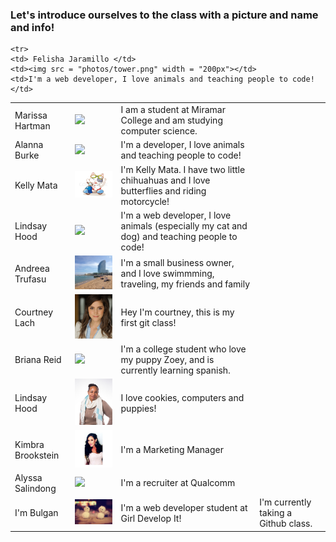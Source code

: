 <h3> Let's introduce ourselves to the class with a picture and name and info!</h3>

<table>


  <tr>
    <td> Marissa Hartman</td>
    <td><img src = "flower.jpg" width = "200px"></td>
    <td>I am a student at Miramar College and am studying computer science.</td>
  </tr>
  <tr>
    <td> Alanna Burke</td>
    <td><img src = "alanna-burke-headshot-med.png" width = "200px"></td>
    <td>I'm a developer, I love animals and teaching people to code!</td>

  </tr>
  <tr>
    <td> Kelly Mata</td>
    <td><img src = "photos/moto.jpg" width = "200px"></td>
    <td>I'm Kelly Mata. I have two little chihuahuas and I love butterflies and riding motorcycle!</td>
  </tr>

  <tr>
    <td>Lindsay Hood</td>
    <td><img src = "photos/alanna-burke-headshot-med.png" width = "200px"></td>
    <td>I'm a web developer, I love animals (especially my cat and dog) and teaching people to code!</td>
  </tr>

<tr>
    <td> Andreea Trufasu</td>
    <td><img src = "photos/barcelona_beach.jpg" width = "200px"></td>
    <td>I'm a small business owner, and I love swimmming, traveling, my friends and family</td>
  </tr>
  <tr>
    <td> Courtney Lach</td>
    <td><img src = "photos/courtney.jpg" width = "200px"></td>
    <td>Hey I'm courtney, this is my first git class!</td>

<tr>
    <td> Briana Reid</td>
    <td><img src = "12038643_440128786179893_2069974111594427203_o.jpg" width = "200px"></td>
    <td>I'm a college student who love my puppy Zoey, and is currently learning spanish. </td>
  </tr>

<tr>
  <td>Lindsay Hood</td>
    <td><img src="photos/LindsayProfilePic2.jpg" width = "200px"></td>
    <td>I love cookies, computers and puppies!</td>
  </tr>

  <tr>
    <td> Kimbra Brookstein</td>
    <td><img src = "photos/pic.jpg" width = "200px"></td>
    <td>I'm a Marketing Manager</td>

  </tr>

    <tr>
    <td> Felisha Jaramillo </td>
    <td><img src = "photos/tower.png" width = "200px"></td>
    <td>I'm a web developer, I love animals and teaching people to code!</td>

  </tr>

  <tr>
    <td> Alyssa Salindong</td>
    <td><img src = "Images/alyssa.jpg" width = "200px"></td>
    <td>I'm a recruiter at Qualcomm</td>
  </tr>

<tr>
    <td> I'm Bulgan </td>
    <td><img src = "photos/love1.jpg" width = "200px"></td>
    <td>I'm a web developer student at Girl Develop It!</td>
    <td>I'm currently taking a Github class.</td>
</tr>

</table>
